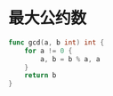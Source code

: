 # 最大公约数

```go showLineNumbers title="辗转相除法"
func gcd(a, b int) int {
	for a != 0 {
		a, b = b % a, a
	}
	return b
}
```